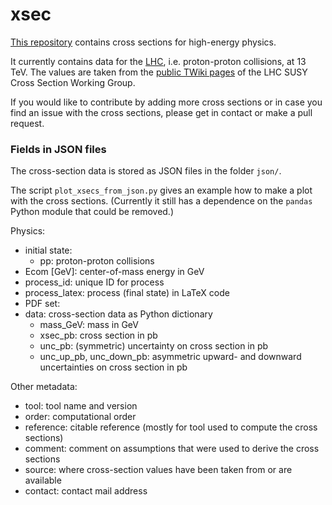 # xsec
[This repository][1] contains cross sections for high-energy physics.

It currently contains data for the [LHC][2], i.e. proton-proton collisions, at 13 TeV. The values are taken from the [public TWiki pages][3] of the LHC SUSY Cross Section Working Group. 

If you would like to contribute by adding more cross sections or in case you find an issue with the cross sections, please get in contact or make a pull request.

[1]: https://github.com/fuenfundachtzig/xsec
[2]: https://home.cern/science/accelerators/large-hadron-collider
[3]: https://twiki.cern.ch/twiki/bin/view/LHCPhysics/SUSYCrossSections

### Fields in JSON files
The cross-section data is stored as JSON files in the folder `json/`.

The script `plot_xsecs_from_json.py` gives an example how to make a plot with the cross sections. (Currently it still has a dependence on the `pandas` Python module that could be removed.)

Physics:
* initial state: 
  * pp: proton-proton collisions
* Ecom [GeV]: center-of-mass energy in GeV
* process_id: unique ID for process
* process_latex: process (final state) in LaTeX code
* PDF set:
* data: cross-section data as Python dictionary
  * mass_GeV: mass in GeV
  * xsec_pb: cross section in pb
  * unc_pb: (symmetric) uncertainty on cross section in pb
  * unc_up_pb, unc_down_pb: asymmetric upward- and downward uncertainties on cross section in pb

Other metadata:
* tool: tool name and version
* order: computational order
* reference: citable reference (mostly for tool used to compute the cross sections)
* comment: comment on assumptions that were used to derive the cross sections
* source: where cross-section values have been taken from or are available
* contact: contact mail address

